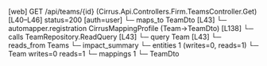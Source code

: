 [web] GET /api/teams/{id}  (Cirrus.Api.Controllers.Firm.TeamsController.Get)  [L40–L46] status=200 [auth=user]
  └─ maps_to TeamDto [L43]
    └─ automapper.registration CirrusMappingProfile (Team->TeamDto) [L138]
  └─ calls TeamRepository.ReadQuery [L43]
  └─ query Team [L43]
    └─ reads_from Teams
  └─ impact_summary
    └─ entities 1 (writes=0, reads=1)
      └─ Team writes=0 reads=1
    └─ mappings 1
      └─ TeamDto

